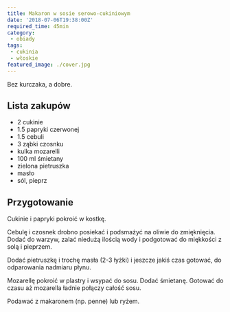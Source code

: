 ```yaml
---
title: Makaron w sosie serowo-cukiniowym
date: '2018-07-06T19:38:00Z'
required_time: 45min
category:
 - obiady
tags:
 - cukinia
 - włoskie
featured_image: ./cover.jpg
---
```


Bez kurczaka, a dobre.

<!-- more -->

## Lista zakupów

 - 2 cukinie
 - 1.5 papryki czerwonej
 - 1.5 cebuli
 - 3 ząbki czosnku
 - kulka mozarelli
 - 100 ml śmietany
 - zielona pietruszka
 - masło
 - sól, pieprz

## Przygotowanie

Cukinie i papryki pokroić w kostkę.

Cebulę i czosnek drobno posiekać i podsmażyć na oliwie do zmięknięcia.
Dodać do warzyw, zalać niedużą ilością wody i podgotować do miękkości z solą i pieprzem.

Dodać pietruszkę i trochę masła (2-3 łyżki) i jeszcze jakiś czas gotować, do odparowania nadmiaru płynu.

Mozarellę pokroić w plastry i wsypać do sosu. Dodać śmietanę.
Gotować do czasu aż mozarella ładnie połączy całość sosu.

Podawać z makaronem (np. penne) lub ryżem.


